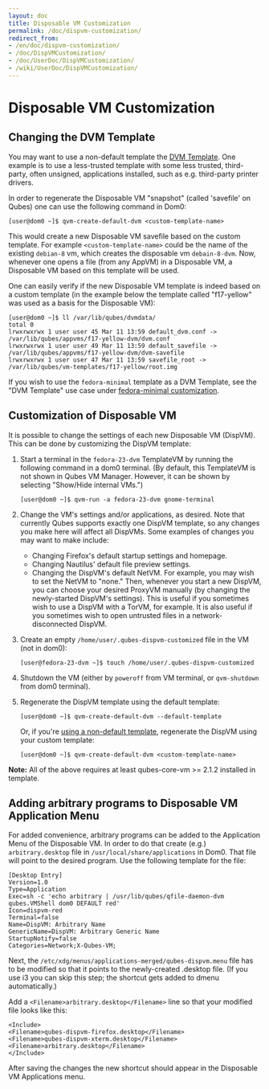 ```yaml
---
layout: doc
title: Disposable VM Customization
permalink: /doc/dispvm-customization/
redirect_from:
- /en/doc/dispvm-customization/
- /doc/DispVMCustomization/
- /doc/UserDoc/DispVMCustomization/
- /wiki/UserDoc/DispVMCustomization/
---
```


Disposable VM Customization
====================

Changing the DVM Template
-------------------------

You may want to use a non-default template the [DVM Template](/doc/glossary/#dvm-template). One example is to use a less-trusted template with some less trusted, third-party, often unsigned, applications installed, such as e.g. third-party printer drivers.

In order to regenerate the Disposable VM "snapshot" (called 'savefile' on Qubes) one can use the following command in Dom0:

    [user@dom0 ~]$ qvm-create-default-dvm <custom-template-name>

This would create a new Disposable VM savefile based on the custom template.
For example `<custom-template-name>` could be the name of the existing `debian-8` vm, which creates the disposable vm `debain-8-dvm`.
Now, whenever one opens a file (from any AppVM) in a Disposable VM, a Disposable VM based on this template will be used.

One can easily verify if the new Disposable VM template is indeed based on a custom template (in the example below the template called "f17-yellow" was used as a basis for the Disposable VM):


    [user@dom0 ~]$ ll /var/lib/qubes/dvmdata/
    total 0
    lrwxrwxrwx 1 user user 45 Mar 11 13:59 default_dvm.conf -> /var/lib/qubes/appvms/f17-yellow-dvm/dvm.conf
    lrwxrwxrwx 1 user user 49 Mar 11 13:59 default_savefile -> /var/lib/qubes/appvms/f17-yellow-dvm/dvm-savefile
    lrwxrwxrwx 1 user user 47 Mar 11 13:59 savefile_root -> /var/lib/qubes/vm-templates/f17-yellow/root.img

If you wish to use the `fedora-minimal` template as a DVM Template, see the "DVM Template" use case under [fedora-minimal customization](/doc/templates/fedora-minimal/#customization).


Customization of Disposable VM
------------------------------

It is possible to change the settings of each new Disposable VM (DispVM). This can be done by customizing the DispVM template:

1.  Start a terminal in the `fedora-23-dvm` TemplateVM by running the following command in a dom0 terminal. (By default, this TemplateVM is not shown in Qubes VM Manager. However, it can be shown by selecting "Show/Hide internal VMs.")


        [user@dom0 ~]$ qvm-run -a fedora-23-dvm gnome-terminal

2.  Change the VM's settings and/or applications, as desired. Note that currently Qubes supports exactly one DispVM template, so any changes you make here will affect all DispVMs. Some examples of changes you may want to make include:
    -   Changing Firefox's default startup settings and homepage.
    -   Changing Nautilus' default file preview settings.
    -   Changing the DispVM's default NetVM. For example, you may wish to set the NetVM to "none." Then, whenever you start a new DispVM, you can choose your desired ProxyVM manually (by changing the newly-started DispVM's settings). This is useful if you sometimes wish to use a DispVM with a TorVM, for example. It is also useful if you sometimes wish to open untrusted files in a network-disconnected DispVM.

3.  Create an empty `/home/user/.qubes-dispvm-customized` file in the VM (not in dom0):


        [user@fedora-23-dvm ~]$ touch /home/user/.qubes-dispvm-customized

4.  Shutdown the VM (either by `poweroff` from VM terminal, or `qvm-shutdown` from dom0 terminal).
5.  Regenerate the DispVM template using the default template:

        [user@dom0 ~]$ qvm-create-default-dvm --default-template
        
    Or, if you're [using a non-default template](#changing-the-dvm-template), regenerate the DispVM using your custom template:
    
        [user@dom0 ~]$ qvm-create-default-dvm <custom-template-name>


**Note:** All of the above requires at least qubes-core-vm \>= 2.1.2 installed in template.


Adding arbitrary programs to Disposable VM Application Menu
-----------------------------------------------------------

For added convenience, arbitrary programs can be added to the Application Menu of the Disposable VM. In order to do that create (e.g.) `arbitrary.desktop` file in `/usr/local/share/applications` in Dom0. That file will point to the desired program. Use the following template for the file:

    [Desktop Entry]
    Version=1.0
    Type=Application
    Exec=sh -c 'echo arbitrary | /usr/lib/qubes/qfile-daemon-dvm qubes.VMShell dom0 DEFAULT red'
    Icon=dispvm-red
    Terminal=false
    Name=DispVM: Arbitrary Name
    GenericName=DispVM: Arbitrary Generic Name
    StartupNotify=false
    Categories=Network;X-Qubes-VM;

Next, the `/etc/xdg/menus/applications-merged/qubes-dispvm.menu` file has to be modified so that it points to the newly-created .desktop file. (If you use i3 you can skip this step; the shortcut gets added to dmenu automatically.)

Add a `<Filename>arbitrary.desktop</Filename>` line so that your modified file looks like this:

    <Include>
    <Filename>qubes-dispvm-firefox.desktop</Filename>
    <Filename>qubes-dispvm-xterm.desktop</Filename>
    <Filename>arbitrary.desktop</Filename>
    </Include>

After saving the changes the new shortcut should appear in the Disposable VM Applications menu.
